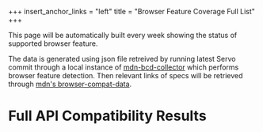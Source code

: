 +++
insert_anchor_links = "left"
title = "Browser Feature Coverage Full List"
+++

This page will be automatically built every week showing the status of supported browser feature.

The data is generated using json file retreived by running latest Servo commit through a local instance of [mdn-bcd-collector](https://mdn-bcd-collector.gooborg.com/) which performs browser feature detection. Then relevant links of specs will be retrieved through [mdn's browser-compat-data](https://github.com/mdn/browser-compat-data).

# Full API Compatibility Results
